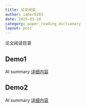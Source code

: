 ```yaml
---
title: 论文阅读
author: saber5203
date: 2025-03-10
category: paper_reading_dictionary
layout: post
---
```


论文阅读目录

Demo1
-------------
AI summary
[详细内容](../paper_reading/demo1)


Demo2
-------------
AI summary
[详细内容](../paper_reading/demo2)